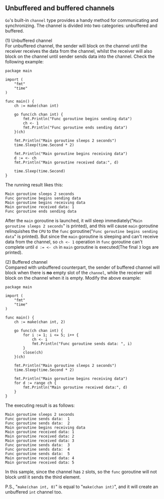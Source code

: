 Unbuffered and buffered channels
----
`Go`'s built-in `channel` type provides a handy method for communicating and synchronizing. The channel is divided into two categories: unbuffered and buffered.  

(1) Unbuffered channel  
For unbuffered channel, the sender will block on the channel until the receiver receives the data from the channel, whilst the receiver will also block on the channel until sender sends data into the channel. Check the following example:  

    package main
    
    import (
    	"fmt"
    	"time"
    )
    
    func main() {
    	ch := make(chan int)
    
    	go func(ch chan int) {
    		fmt.Println("Func goroutine begins sending data")
    		ch <- 1
    		fmt.Println("Func goroutine ends sending data")
     	}(ch)
    
    	fmt.Println("Main goroutine sleeps 2 seconds")
    	time.Sleep(time.Second * 2)
    	
    	fmt.Println("Main goroutine begins receiving data")
    	d := <- ch
    	fmt.Println("Main goroutine received data:", d)
    
    	time.Sleep(time.Second)
    }
The running result likes this:  

	Main goroutine sleeps 2 seconds
	Func goroutine begins sending data
	Main goroutine begins receiving data
	Main goroutine received data: 1
	Func goroutine ends sending data
After the `main` goroutine is launched, it will sleep immediately("`Main goroutine sleeps 2 seconds`" is printed), and this will cause `main` goroutine relinquishes the `CPU` to the `func` goroutine("`Func goroutine begins sending data`" is printed). But since the `main` goroutine is sleeping and can't receive data from the channel, so `ch <- 1` operation in `func` goroutine can't complete until `d := <- ch` in `main` goroutine is executed(The final `3` logs are printed).  

(2) Buffered channel  
Compared with unbuffered counterpart, the sender of buffered channel will block when there is **no** empty slot of the `channel`, while the receiver will block on the channel when it is empty. Modify the above example:  

	package main
	
	import (
		"fmt"
		"time"
	)
	
	func main() {
		ch := make(chan int, 2)
	
		go func(ch chan int) {
			for i := 1; i <= 5; i++ {
				ch <- i
				fmt.Println("Func goroutine sends data: ", i)
			}
			close(ch)
		}(ch)
	
		fmt.Println("Main goroutine sleeps 2 seconds")
		time.Sleep(time.Second * 2)
	
		fmt.Println("Main goroutine begins receiving data")
		for d := range ch {
			fmt.Println("Main goroutine received data:", d)
		}
	}
The executing result is as follows:  

	Main goroutine sleeps 2 seconds
	Func goroutine sends data:  1
	Func goroutine sends data:  2
	Main goroutine begins receiving data
	Main goroutine received data: 1
	Main goroutine received data: 2
	Main goroutine received data: 3
	Func goroutine sends data:  3
	Func goroutine sends data:  4
	Func goroutine sends data:  5
	Main goroutine received data: 4
	Main goroutine received data: 5
In this sample, since the channel has `2` slots, so the `func` goroutine will not block until it sends the third element.  

P.S., "`make(chan int, 0)`" is equal to "`make(chan int)`", and it will create an unbuffered `int` channel too.